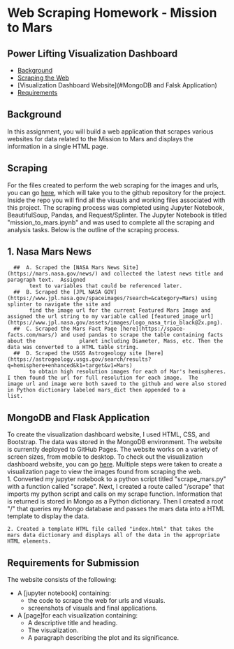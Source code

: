 # Web Scraping Homework - Mission to Mars




## Power Lifting Visualization Dashboard
* [Background](#background)
* [Scraping the Web](#Scraping)
* [Visualization Dashboard Website](#MongoDB and Falsk Application)
* [Requirements](#requirements)

## <a name="background"></a>Background

In this assignment, you will build a web application that scrapes various websites for data related to the Mission to Mars and displays the information in a single HTML page.    

## <a name="Scraping"></a>Scraping

For the files created to perform the web scraping for the images and urls, you can go [here](https://github.com/j1-aggie/web-scraping-challenge), which will take you to the github repository for the project.  Inside the repo you will find all the visuals and working files associated with this project. The scraping process was completed using Jupyter Notebook, BeautifulSoup, Pandas, and Request/Splinter.  The Jupyter Notebook is titled "mission_to_mars.ipynb" and was used to complete all the scraping and analysis tasks.  Below is the outline of the scraping process. 
##    1. Nasa Mars News
      ##  A. Scraped the [NASA Mars News Site](https://mars.nasa.gov/news/) and collected the latest news title and paragraph text.  Assigned 
           text to variables that could be referenced later. 
      ##  B. Scraped the [JPL NASA GOV](https://www.jpl.nasa.gov/spaceimages/?search=&category=Mars) using splinter to navigate the site and  
           find the image url for the current Featured Mars Image and assigned the url string to my variable called [featured_image_url]                                  (https://www.jpl.nasa.gov/assets/images/logo_nasa_trio_black@2x.png).
      ##  C. Scraped the Mars Fact Page [here](https://space-facts.com/mars/) and used pandas to scrape the table containing facts about the              planet including Diameter, Mass, etc. Then the data was converted to a HTML table string. 
      ##  D. Scraped the USGS Astrogeology site [here](https://astrogeology.usgs.gov/search/results?q=hemisphere+enhanced&k1=target&v1=Mars) 
           to obtain high resolution images for each of Mar's hemispheres. I then found the url for full resolution for each image.  The                image url and image were both saved to the github and were also stored in Python dictionary labeled mars_dict then appended to a            list. 

## <a name="MongoDB and Flask Application"></a>MongoDB and Flask Application

To create the visualization dashboard website, I used HTML, CSS, and Bootstrap. The data was stored in the MongoDB environment. The website is currently deployed to GitHub Pages. The website works on a variety of screen sizes, from mobile to desktop. To check out the visualization dashboard website, you can go [here](https://j1-aggie.github.io/web-scraping-challenge/).  Multiple steps were taken to create a visualization page to view the images found from scraping the web.  
    1. Converted my jupyter notebook to a python script titled "scrape_mars.py" with a function called "scrape". Next, I created a route 
       called "/scrape" that imports my python script and calls on my scrape function.  Information that is returned is stored in Mongo as a        Python dictionary.  Then I created a root "/" that queries my Mongo database and passes the mars data into a HTML template to display        the data.
       
    2. Created a template HTML file called "index.html" that takes the mars data dictionary and displays all of the data in the appropriate        HTML elements.  



## <a name="requirements"></a>Requirements for Submission

The website consists of the following:

* A [jupyter notebook] containing:
  * the code to scrape the web for urls and visuals.
  * screenshots of visuals and final applications.
* A [page]for each visualization containing:
  * A descriptive title and heading.
  * The visualization.
  * A paragraph describing the plot and its significance.
 
